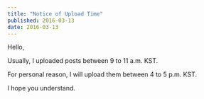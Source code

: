 ```yaml
---
title: "Notice of Upload Time"
published: 2016-03-13
date: 2016-03-13
---
```

Hello,

Usually, I uploaded posts between 9 to 11 a.m. KST. 

For personal reason, I will upload them between 4 to 5 p.m. KST. 

I hope you understand. 